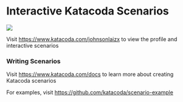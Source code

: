 # Interactive Katacoda Scenarios

[![](http://shields.katacoda.com/katacoda/johnsonlaizx/count.svg)](https://www.katacoda.com/johnsonlaizx "Get your profile on Katacoda.com")

Visit https://www.katacoda.com/johnsonlaizx to view the profile and interactive scenarios

### Writing Scenarios
Visit https://www.katacoda.com/docs to learn more about creating Katacoda scenarios

For examples, visit https://github.com/katacoda/scenario-example

